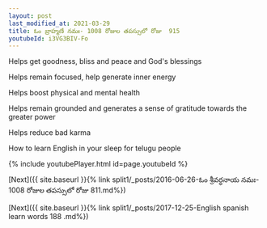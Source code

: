 ```yaml
---
layout: post
last_modified_at: 2021-03-29
title: ఓం బ్రాహ్మణే నమః- 1008 రోజుల తపస్సులో రోజు  915
youtubeId: i3VG3BIV-Fo
---
```

 
 
Helps get goodness, bliss and peace and God's blessings
 
Helps remain focused, help generate inner energy 
 
Helps boost physical and mental health 
 
Helps remain grounded and generates a sense of gratitude towards the greater power 
 
Helps reduce bad karma
 
How to learn English in your sleep for telugu people
 
 
 
 


{% include youtubePlayer.html id=page.youtubeId %}
 
[Next]({{ site.baseurl }}{% link split1/_posts/2016-06-26-ఓం శ్రీవర్ధనాయ నమః- 1008 రోజుల తపస్సులో రోజు  811.md%})
 
 
[Next]({{ site.baseurl }}{% link  split1/_posts/2017-12-25-English spanish learn words 188 .md%})
 
